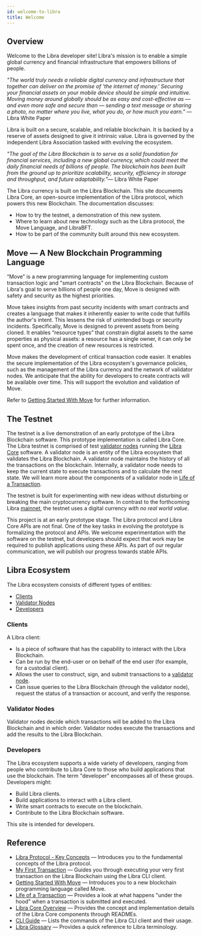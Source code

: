 ```yaml
---
id: welcome-to-libra
title: Welcome
---
```


## Overview

Welcome to the Libra developer site! Libra's mission is to enable a simple global currency and financial infrastructure that empowers billions of people.

_"The world truly needs a reliable digital currency and infrastructure that together can deliver on the promise of 'the internet of money.' Securing your financial assets on your mobile device should be simple and intuitive. Moving money around globally should be as easy and cost-effective as — and even more safe and secure than — sending a text message or sharing a photo, no matter where you live, what you do, or how much you earn."_ &mdash; Libra White Paper

Libra is built on a secure, scalable, and reliable blockchain. It is backed by a reserve of assets designed to give it intrinsic value. Libra is governed by the independent Libra Association tasked with evolving the ecosystem.

_"The goal of the Libra Blockchain is to serve as a solid foundation for financial services, including a new global currency, which could meet the daily financial needs of billions of people. The blockchain has been built from the ground up to prioritize scalability, security, efficiency in storage and throughput, and future adaptability."_&mdash; Libra White Paper

The Libra currency is built on the Libra Blockchain. This site documents Libra Core, an open-source implementation of the Libra protocol, which powers this new Blockchain. The documentation discusses:
* How to try the testnet, a demonstration of this new system. 
* Where to learn about new technology such as the Libra protocol, the Move Language, and LibraBFT.
* How to be part of the community built around this new ecosystem.

## Move &mdash; A New Blockchain Programming Language

“Move” is a new programming language for implementing custom transaction logic and "smart contracts" on the Libra Blockchain. Because of Libra's goal to serve billions of people one day, Move is designed with safety and security as the highest priorities. 

Move takes insights from past security incidents with smart contracts and creates a language that makes it inherently easier to write code that fulfills the author's intent. This lessens the risk of unintended bugs or security incidents. Specifically, Move is designed to prevent assets from being cloned. It enables “resource types” that constrain digital assets to the same properties as physical assets: a resource has a single owner, it can only be spent once, and the creation of new resources is restricted. 

Move makes the development of critical transaction code easier. It enables the secure implementation of the Libra ecosystem's governance policies, such as the management of the Libra currency and the network of validator nodes. We anticipate that the ability for developers to create contracts will be available over time. This will support the evolution and validation of Move. 

Refer to [Getting Started With Move](move-overview.md) for further information.

## The Testnet

The testnet is a live demonstration of an early prototype of the Libra Blockchain software. This prototype implementation is called Libra Core. The Libra testnet is comprised of test [validator nodes](reference/glossary.md#validator-node) running the [Libra Core](reference/glossary.md#libra-core) software. A validator node is an entity of the Libra ecosystem that validates the Libra Blockchain. A validator node maintains the history of all the transactions on the blockchain. Internally, a validator node needs to keep the current state to execute transactions and to calculate the next state. We will learn more about the components of a validator node in [Life of a Transaction](life-of-a-transaction).

The testnet is built for experimenting with new ideas without disturbing or breaking the main cryptocurrency software. In contrast to the forthcoming Libra [mainnet](reference/glossary.md#mainnet), the testnet uses a digital currency _with no real world value_.

This project is at an early prototype stage. The Libra protocol and Libra Core APIs are not final. One of the key tasks in evolving the prototype is formalizing the protocol and APIs. We welcome experimentation with the software on the testnet, but developers should expect that work may be required to publish applications using these APIs. As part of our regular communication, we will publish our progress towards stable APIs.

## Libra Ecosystem

The Libra ecosystem consists of different types of entities:

* [Clients](#clients)
* [Validator Nodes](#validator-nodes)
* [Developers](#developers)

### Clients

A Libra client:

* Is a piece of software that has the capability to interact with the Libra Blockchain. 
* Can be run by the end-user or on behalf of the end user (for example, for a custodial client). 
* Allows the user to construct, sign, and submit transactions to a [validator node](reference/glossary.md#validator-node).
* Can issue queries to the Libra Blockchain (through the validator node), request the status of a transaction or account, and verify the response. 

### Validator Nodes  

Validator nodes decide which transactions will be added to the Libra Blockchain and in which order. Validator nodes execute the transactions and add the results to the Libra Blockchain. 

### Developers

The Libra ecosystem supports a wide variety of developers, ranging from people who contribute to Libra Core to those who build applications that use the blockchain. The term "developer" encompasses all of these groups. Developers might:

* Build Libra clients.
* Build applications to interact with a Libra client.
* Write smart contracts to execute on the blockchain.
* Contribute to the Libra Blockchain software.

This site is intended for developers.

## Reference

* [Libra Protocol - Key Concepts](libra-protocol.md) &mdash; Introduces you to the fundamental concepts of the Libra protocol.
* [My First Transaction](my-first-transaction.md) &mdash; Guides you through executing your very first transaction on the Libra Blockchain using the Libra CLI client.
* [Getting Started With Move](move-overview.md) &mdash; Introduces you to a new blockchain programming language called Move.
* [Life of a Transaction](life-of-a-transaction.md) &mdash; Provides a look at what happens "under the hood" when a transaction is submitted and executed.
* [Libra Core Overview](libra-core-overview.md) &mdash; Provides the concept and implementation details of the Libra Core components through READMEs.
* [CLI Guide](reference/libra-cli.md) &mdash; Lists the commands of the Libra CLI client and their usage.
* [Libra Glossary](reference/glossary.md) &mdash; Provides a quick reference to Libra terminology.
